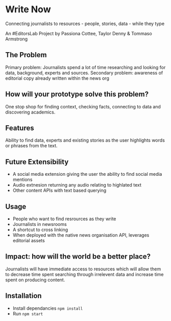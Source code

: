 # Write Now
Connecting journalists to resources - people, stories, data - while they type

An #EditorsLab Project by Passiona Cottee, Taylor Denny & Tommaso Armstrong

## The Problem
Primary problem: Journalists spend a lot of time researching and looking for data, background, experts and sources.
Secondary problem: awareness of editorial copy already written within the news org

## How will your prototype solve this problem?
One stop shop for finding context, checking facts, connecting to data and discovering academics.

## Features
Ability to find data, experts and existing stories as the user highlights words or phrases from the text.

## Future Extensibility
- A social media extension giving the user the ability to find social media mentions 
- Audio extnesion returning any audio relating to highlated text
- Other content APIs with text based querying 

## Usage
- People who want to find resrources as they write 
- Journalists in newsrooms
- A shortcut to cross linking
- When deployed with the native news organisation API, leverages editorial assets

## Impact: how will the world be a better place?
Journalists will have immediate access to resources which will allow them to decrease time spent searching through irrelevent data and increase time spent on producing content.

## Installation
- Install dependancies ```npm install```
- Run ```npm start```
